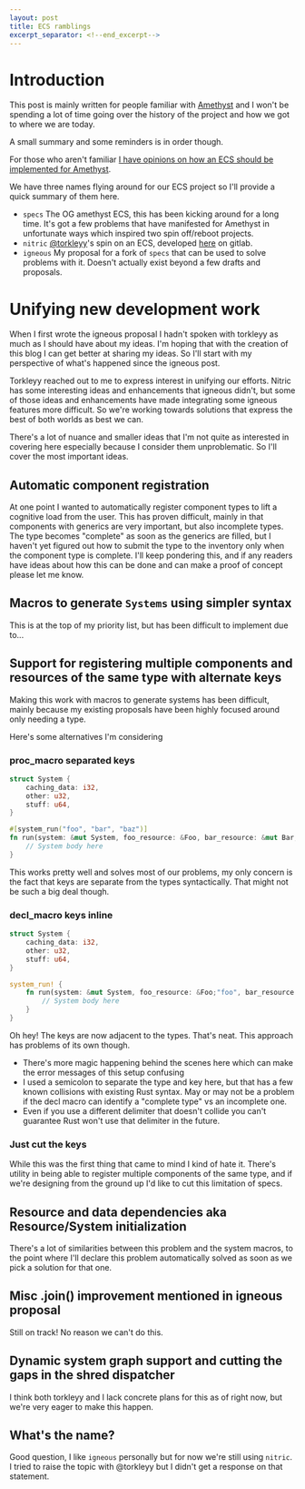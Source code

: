 ```yaml
---
layout: post
title: ECS ramblings
excerpt_separator: <!--end_excerpt-->
---
```


# Introduction

This post is mainly written for people familiar with [Amethyst](https://github.com/amethyst/amethyst) and I won't be spending a lot of time
going over the history of the project and how we got to where we are today.

A small summary and some reminders is in order though.

For those who aren't familiar
[I have opinions on how an ECS should be implemented for Amethyst](https://community.amethyst-engine.org/t/igneous-a-path-to-a-usable-engine/422/).

We have three names flying around for our ECS project so I'll provide a quick summary of them here.

- `specs` The OG amethyst ECS, this has been kicking around for a long time. It's got a few problems
that have manifested for Amethyst in unfortunate ways which inspired two spin off/reboot projects.
- `nitric` [@torkleyy]'s spin on an ECS, developed [here](https://gitlab.com/nitric/nitric) on gitlab.
- `igneous` My proposal for a fork of `specs` that can be used to solve problems with it. Doesn't actually exist beyond a few drafts and proposals.

[@torkleyy]: https://github.com/torkleyy

<!--end_excerpt-->

# Unifying new development work

When I first wrote the igneous proposal I hadn't spoken with torkleyy as much as I should have about my ideas. I'm hoping that with the
creation of this blog I can get better at sharing my ideas. So I'll start with my perspective of what's happened since the igneous post.

Torkleyy reached out to me to express interest in unifying our efforts. Nitric has some interesting ideas and enhancements that igneous
didn't, but some of those ideas and enhancements have made integrating some igneous features more difficult. So we're working towards 
solutions that express the best of both worlds as best we can.

There's a lot of nuance and smaller ideas that I'm not quite as interested in covering here especially because I consider them unproblematic.
So I'll cover the most important ideas.

## Automatic component registration

At one point I wanted to automatically register component types to lift a cognitive load from the user. This has proven difficult, mainly
in that components with generics are very important, but also incomplete types. The type becomes "complete" as soon as the
generics are filled, but I haven't yet figured out how to submit the type to the inventory only when the component type is complete.
I'll keep pondering this, and if any readers have ideas about how this can be done and can make a proof of concept please let me know.

## Macros to generate `Systems` using simpler syntax

This is at the top of my priority list, but has been difficult to implement due to...

## Support for registering multiple components and resources of the same type with alternate keys

Making this work with macros to generate systems has been difficult, mainly because my existing proposals have been highly
focused around only needing a type.

Here's some alternatives I'm considering

### proc_macro separated keys

```rust
struct System {
    caching_data: i32,
    other: u32,
    stuff: u64,
}

#[system_run("foo", "bar", "baz")]
fn run(system: &mut System, foo_resource: &Foo, bar_resource: &mut Bar, baz_resource: &Baz) {
    // System body here
}
```

This works pretty well and solves most of our problems, my only concern is the fact that keys are separate from the types syntactically.
That might not be such a big deal though.


### decl_macro keys inline

```rust
struct System {
    caching_data: i32,
    other: u32,
    stuff: u64,
}

system_run! {
    fn run(system: &mut System, foo_resource: &Foo;"foo", bar_resource: &mut Bar;"bar", baz_resource: &Baz;"baz") {
        // System body here
    }
}
```

Oh hey! The keys are now adjacent to the types. That's neat. This approach has problems of its own though.

- There's more magic happening behind the scenes here which can make the error messages of this setup confusing
- I used a semicolon to separate the type and key here, but that has a few known collisions with existing Rust syntax. May or may not be a problem if the decl macro can identify a "complete type" vs an incomplete one.
- Even if you use a different delimiter that doesn't collide you can't guarantee Rust won't use that delimiter in the future.

### Just cut the keys

While this was the first thing that came to mind I kind of hate it. There's utility in being able to register multiple components of the
same type, and if we're designing from the ground up I'd like to cut this limitation of specs.

## Resource and data dependencies aka Resource/System initialization

There's a lot of similarities between this problem and the system macros, to the point where I'll declare this problem automatically
solved as soon as we pick a solution for that one.

## Misc .join() improvement mentioned in igneous proposal

Still on track! No reason we can't do this.

## Dynamic system graph support and cutting the gaps in the shred dispatcher

I think both torkleyy and I lack concrete plans for this as of right now, but we're very eager to make this happen.

## What's the name?

Good question, I like `igneous` personally but for now we're still using `nitric`. I tried to raise the topic with @torkleyy but
I didn't get a response on that statement.

